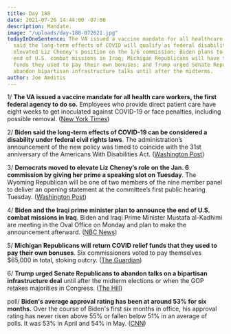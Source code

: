 ```yaml
---
title: Day 188
date: 2021-07-26 14:44:00 -07:00
description: Mandate.
image: "/uploads/day-188-072621.jpg"
todayInOneSentence: The VA issued a vaccine mandate for all healthcare workers; Biden
  said the long-term effects of COVID will qualify as federal disabilities; Democrats
  elevated Liz Cheney's position on the 1/6 commission; Biden plans to announce the
  end of U.S. combat missions in Iraq; Michigan Republicans will have to return COVID
  funds they used to pay their own bonuses; and Trump urged Senate Republicans to
  abandon bipartisan infrastructure talks until after the midterms.
author: Joe Amditis
---
```


1/ **The VA issued a vaccine mandate for all health care workers, the first federal agency to do so.** Employees who provide direct patient care have eight weeks to get inoculated against COVID-19 or face penalties, including possible removal. ([New York Times](https://www.nytimes.com/2021/07/26/us/politics/veterans-affairs-coronavirus-covid-19.html))

2/ **Biden said the long-term effects of COVID-19 can be considered a disability under federal civil rights laws**. The administration’s announcement of the new policy was timed to coincide with the 31st anniversary of the Americans With Disabilities Act. ([Washington Post](https://www.washingtonpost.com/politics/biden-ada-long-covid-disability/2021/07/26/972f2a04-ee20-11eb-a452-4da5fe48582d_story.html))

3/ **Democrats moved to elevate Liz Cheney’s role on the Jan. 6 commission by giving her prime a speaking slot on Tuesday**. The Wyoming Republican will be one of two members of the nine member panel to deliver an opening statement at the committee’s first public hearing Tuesday. ([Washington Post](https://www.washingtonpost.com/politics/jan-6-committee-cheney/2021/07/26/2380e54e-ee1a-11eb-ab6f-b41a066381df_story.html))

4/ **Biden and the Iraqi prime minister plan to announce the end of U.S. combat missions in Iraq**. Biden and Iraqi Prime Minister Mustafa al-Kadhimi are meeting in the Oval Office on Monday and plan to make the announcement afterward. ([NBC News](https://www.nbcnews.com/politics/white-house/biden-iraqi-prime-minister-announce-end-u-s-combat-mission-n1274992))

5/ **Michigan Republicans will return COVID relief funds that they used to pay their own bonuses**. Six commissioners voted to pay themselves $65,000 in total, stoking outcry. ([The Guardian](https://www.theguardian.com/world/2021/jul/25/michigan-republicans-covid-relief-funds-bonuses))

6/ **Trump urged Senate Republicans to abandon talks on a bipartisan infrastructure deal** until after the midterm elections or when the GOP retakes majorities in Congress. ([The Hill](https://thehill.com/homenews/administration/564801-trump-pressures-mcconnell-gop-to-ditch-bipartisan-talks-until-they))

poll/ **Biden's average approval rating has been at around 53% for six months.** Over the course of Biden's first six months in office, his approval rating has never risen above 55% or fallen below 51% in an average of polls. It was 53% in April and 54% in May. ([CNN](https://www.cnn.com/2021/07/25/politics/biden-approval-rating-analysis/index.html))